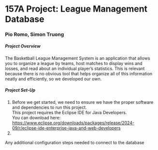 # 157A Project: League Management Database
### Pio Romo, Simon Truong

##### Project Overview
<p> The Basketball League Management System is an application that allows you to organize a league by teams, host matches to display wins and losses, 
  and read about an individual player’s statistics. This is relevant because there is no obvious tool that helps organize all of this information neatly and efficiently, 
  so we developed our own. </p>

##### Project Set-Up
1. Before we get started, we need to ensure we have the proper software and dependencies to run this project.<br>
   This project requires the Eclipse IDE for Java Developers. <br>
   You can download here: https://www.eclipse.org/downloads/packages/release/2024-09/r/eclipse-ide-enterprise-java-and-web-developers
2. 
Any additional configuration steps needed to connect to the database
